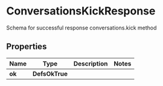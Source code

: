 

# ConversationsKickResponse

Schema for successful response conversations.kick method

## Properties

| Name | Type | Description | Notes |
|------------ | ------------- | ------------- | -------------|
|**ok** | **DefsOkTrue** |  |  |



